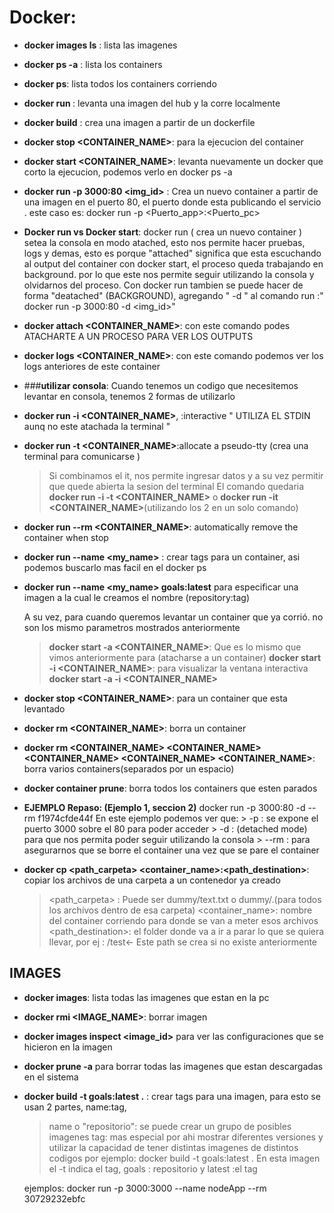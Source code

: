 # Docker:

-  **docker images ls** : lista las imagenes
-  **docker ps -a** : lista los containers 
-  **docker ps**: lista todos los containers corriendo
-  **docker run <image>**: levanta una imagen del hub y la corre localmente 
-  **docker build** : crea una imagen a partir de un dockerfile
-  **docker stop <CONTAINER_NAME>**: para la ejecucion del container
-  **docker start <CONTAINER_NAME>**: levanta nuevamente un docker que corto la ejecucion, podemos verlo en docker ps -a
-  **docker run -p 3000:80 <img_id>** : Crea un nuevo container a partir de una imagen en el puerto 80, el puerto donde esta publicando el servicio .
este caso es: docker run -p <Puerto_app>:<Puerto_pc>

-  **Docker run vs Docker start**: docker run ( crea un nuevo container ) setea la consola en modo atached, esto nos permite hacer pruebas, logs y demas, esto es porque "attached" significa que esta escuchando al output del container
  con docker start, el proceso queda trabajando en background. por lo que este nos permite seguir utilizando la consola y olvidarnos del proceso.
  Con docker run tambien se puede hacer de forma "deatached" (BACKGROUND), agregando " -d " al comando run :" docker run -p 3000:80 -d <img_id>"

-  **docker attach <CONTAINER_NAME>**: con este comando podes ATACHARTE A UN PROCESO PARA VER LOS OUTPUTS 
-  **docker logs <CONTAINER_NAME>**: con este comando podemos ver los logs anteriores de este container 

- ###**utilizar consola**: Cuando tenemos un codigo que necesitemos levantar en consola, tenemos 2 formas de utilizarlo
- **docker run -i <CONTAINER_NAME>**, :interactive " UTILIZA EL STDIN aunq no este atachada la terminal "
- **docker run -t <CONTAINER_NAME>**:allocate a pseudo-tty (crea una terminal para comunicarse )
    >Si combinamos el it, nos permite ingresar datos y a su vez permitir que quede abierta la sesion del terminal
    >El comando quedaria **docker run -i -t <CONTAINER_NAME>** o **docker run -it <CONTAINER_NAME>**(utilizando los 2 en un solo comando)
- **docker run --rm <CONTAINER_NAME>**: automatically remove the container when stop
   
- **docker run --name <my_name>** : crear tags para un container, asi podemos buscarlo mas facil en el docker ps 

- **docker run --name <my_name> goals:latest** para especificar una imagen a la cual le creamos el nombre (repository:tag) 


  A su vez, para cuando queremos levantar un container que ya corrió. no son los mismo parametros mostrados anteriormente
  >**docker start -a <CONTAINER_NAME>**: Que es lo mismo que vimos anteriormente para (atacharse a un container)
  >**docker start -i <CONTAINER_NAME>**: para visualizar la ventana interactiva 
  >**docker start -a -i <CONTAINER_NAME>**

- **docker stop <CONTAINER_NAME>**: para un container que esta levantado
- **docker rm <CONTAINER_NAME>**: borra un container 
- **docker rm <CONTAINER_NAME> <CONTAINER_NAME> <CONTAINER_NAME> <CONTAINER_NAME> <CONTAINER_NAME>**: borra varios containers(separados por un espacio) 
- **docker container prune**: borra todos los containers que esten parados 


- **EJEMPLO Repaso: (Ejemplo 1, seccion 2)**
  docker run -p 3000:80 -d --rm f1974cfde44f
   En este ejemplo podemos ver que:
      > -p : se expone el puerto 3000 sobre el 80 para poder acceder
      > -d : (detached mode) para que nos permita poder seguir utilizando la consola
      > --rm : para asegurarnos que se borre el container una vez que se pare el container


- **docker cp <path_carpeta> <container_name>:<path_destination>**: copiar los archivos de una carpeta a un contenedor ya creado
  > <path_carpeta> : Puede ser dummy/text.txt o dummy/.(para todos los archivos dentro de esa carpeta)
  > <container_name>: nombre del container corriendo para donde se van a meter esos archivos
  > <path_destination>: el folder donde va a ir a parar lo que se quiera llevar, por ej : /test<- Este path se crea si no existe anteriormente

## IMAGES

- **docker images**: lista todas las  imagenes que estan en la pc
- **docker rmi <IMAGE_NAME>**: borrar imagen  
- **docker images inspect <image_id>** para ver las configuraciones que se hicieron en la imagen
- **docker prune -a** para borrar todas las imagenes que estan descargadas en el sistema

- **docker build -t goals:latest .** : crear tags para una imagen, para esto se usan 2 partes, name:tag,
    > name o "repositorio": se puede crear un grupo de posibles imagenes
    > tag: mas especial por ahi mostrar diferentes versiones y utilizar la capacidad de tener distintas imagenes de distintos codigos 
  por ejemplo: docker build -t goals:latest . 
    > En esta imagen el -t indica el tag, goals : repositorio  y latest :el tag



    ejemplos:
    docker run -p 3000:3000 --name nodeApp --rm 30729232ebfc